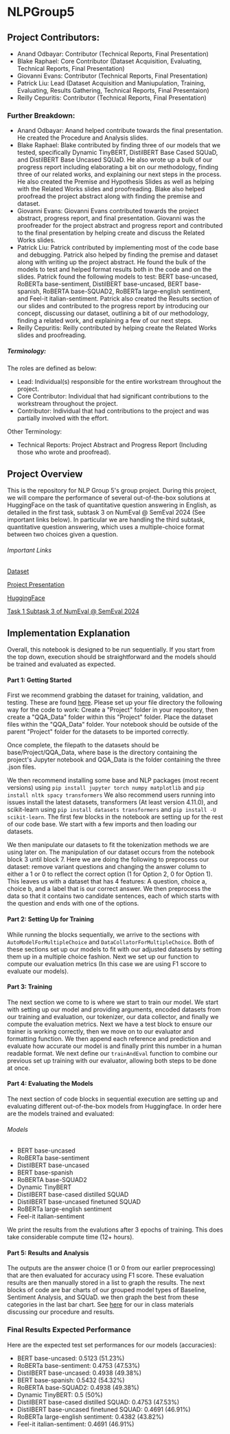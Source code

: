 # NLPGroup5

## Project Contributors:

- Anand Odbayar: Contributor (Technical Reports, Final Presentation)
- Blake Raphael: Core Contributor (Dataset Acquisition, Evaluating, Technical Reports, Final Presentation)
- Giovanni Evans: Contributor (Technical Reports, Final Presentation)
- Patrick Liu: Lead (Dataset Acquisition and Maniupulation, Training, Evaluating, Results Gathering, Technical Reports, Final Presentaion)
- Reilly Cepuritis: Contributor (Technical Reports, Final Presentation)

### Further Breakdown:

- Anand Odbayar: Anand helped contribute towards the final presentation. He created the Procedure and Analysis slides. 
- Blake Raphael: Blake contributed by finding three of our models that we tested, specifically Dynamic TinyBERT, DistilBERT Base Cased SQUaD, and DistilBERT Base Uncased SQUaD. He also wrote up a bulk of our progress report including elaborating a bit on our methodology, finding three of our related works, and explaining our next steps in the process. He also created the Premise and Hypothesis Slides as well as helping with the Related Works slides and proofreading. Blake also helped proofread the project abstract along with finding the premise and dataset.
- Giovanni Evans: Giovanni Evans contributed towards the project abstract, progress report, and final presentation. Giovanni was the proofreader for the project abstract and progress report and contributed to the final presentation by helping create and discuss the Related Works slides.
- Patrick Liu: Patrick contributed by implementing most of the code base and debugging. Patrick also helped by finding the premise and dataset along with writing up the project abstract. He found the bulk of the models to test and helped format results both in the code and on the slides. Patrick found the following models to test:  BERT base-uncased, RoBERTa base-sentiment, DistilBERT base-uncased, BERT base-spanish, RoBERTA base-SQUAD2, RoBERTa large-english sentiment, and Feel-it italian-sentiment. Patrick also created the Results section of our slides and contributed to the progress report by introducing our concept, discussing our dataset, outlining a bit of our methodology, finding a related work, and explaining a few of our next steps.
- Reilly Cepuritis: Reilly contributed by helping create the Related Works slides and proofreading.

##### Terminology:

The roles are defined as below:

- Lead: Individual(s) responsible for the entire workstream throughout the project.
- Core Contributor: Individual that had significant contributions to the workstream throughout the project.
- Contributor: Individual that had contributions to the project and was partially involved with the effort.

Other Terminology:

- Technical Reports: Project Abstract and Progress Report (Including those who wrote and proofread).


## Project Overview

This is the repository for NLP Group 5's group project. During this project, we will compare the performance of several out-of-the-box solutions at HuggingFace on the task of quantitative question answering in English, as detailed in the first task, subtask 3 on NumEval @ SemEval 2024 (See important links below). In particular we are handling the third subtask, quantitative question answering, which uses a multiple-choice format between two choices given a question. 

###### Important Links
[Dataset](https://drive.google.com/drive/folders/10uQI2BZrtzaUejtdqNU9Sp1h0H9zhLUE)

[Project Presentation](https://docs.google.com/presentation/d/1K4x0OJyhAfyJciX1ozsdWsNbCaIEuzyqk6jUJZNDq2g/edit?usp=sharing)

[HuggingFace](https://huggingface.co/)

[Task 1 Subtask 3 of NumEval @ SemEval 2024](https://sites.google.com/view/numeval/tasks?authuser=0)

## Implementation Explanation

Overall, this notebook is designed to be run sequentially. If you start from the top down, execution should be straightforward and the models should be trained and evaluated as expected.

#### Part 1: Getting Started

First we recommend grabbing the dataset for training, validation, and testing. These are found [here](https://drive.google.com/drive/folders/10uQI2BZrtzaUejtdqNU9Sp1h0H9zhLUE). Please set up your file directory the following way for the code to work: Create a "Project" folder in your repository, then create a "QQA_Data" folder within this "Project" folder. Place the dataset files within the "QQA_Data" folder. Your notebook should be outside of the parent "Project" folder for the datasets to be imported correctly. 

Once complete, the filepath to the datasets should be base/Project/QQA_Data, where base is the directory containing the project's Jupyter notebook and QQA_Data is the folder containing the three .json files. 

We then recommend installing some base and NLP packages (most recent versions) using ```pip install jupyter torch numpy matplotlib``` and ```pip install nltk spacy transformers``` We also recommend users running into issues install the latest datasets, transformers (At least version 4.11.0), and scikit-learn using ```pip install datasets transformers``` and ```pip install -U scikit-learn```. The first few blocks in the notebook are setting up for the rest of our code base. We start with a few imports and then loading our datasets. 

We then manipulate our datasets to fit the tokenization methods we are using later on. The manipulation of our dataset occurs from the notebook block 3 until block 7. Here we are doing the following to preprocess our dataset: remove variant questions and changing the answer column to either a 1 or 0 to reflect the correct option (1 for Option 2, 0 for Option 1). This leaves us with a dataset that has 4 features: A question, choice a, choice b, and a label that is our correct answer. We then preprocess the data so that it contains two candidate sentences, each of which starts with the question and ends with one of the options. 

#### Part 2: Setting Up for Training

While running the blocks sequentially, we arrive to the sections with ```AutoModelForMultipleChoice``` and ```DataCollatorForMultipleChoice```. Both of these sections set up our models to fit with our adjusted datasets by setting them up in a multiple choice fashion. Next we set up our function to compute our evaluation metrics (In this case we are using F1 sccore to evaluate our models). 

#### Part 3: Training

The next section we come to is where we start to train our model. We start with setting up our model and providing arguments, encoded datasets from our training and evaluation, our tokenizer, our data collector, and finally we compute the evaluation metrics. Next we have a test block to ensure our trainer is working correctly, then we move on to our evaluator and formatting function. We then append each reference and prediction and evaluate how accurate our model is and finally print this number in a human readable format. We next define our ```trainAndEval``` function to combine our previous set up training with our evaluator, allowing both steps to be done at once. 

#### Part 4: Evaluating the Models

The next section of code blocks in sequential execution are setting up and evaluating different out-of-the-box models from Huggingface. In order here are the models trained and evaluated:

###### Models

- BERT base-uncased
- RoBERTa base-sentiment
- DistilBERT base-uncased
- BERT base-spanish
- RoBERTA base-SQUAD2
- Dynamic TinyBERT
- DistilBERT base-cased distilled SQUAD
- DistilBERT base-uncased finetuned SQUAD
- RoBERTa large-english sentiment
- Feel-it italian-sentiment

We print the results from the evalutions after 3 epochs of training. This does take considerable compute time (12+ hours).

#### Part 5: Results and Analysis

The outputs are the answer choice (1 or 0 from our earlier preprocessing) that are then evaluated for accuracy using F1 score. These evaluation results are then manually stored in a list to graph the results. The next blocks of code are bar charts of our grouped model types of Baseline, Sentiment Analysis, and SQUaD. we then graph the best from these categories in the last bar chart. See [here](https://docs.google.com/presentation/d/1K4x0OJyhAfyJciX1ozsdWsNbCaIEuzyqk6jUJZNDq2g/edit?usp=sharing) for our in class materials discussing our procedure and results.

### Final Results Expected Performance

Here are the expected test set performances for our models (accuracies):
- BERT base-uncased: 0.5123 (51.23%)
- RoBERTa base-sentiment: 0.4753 (47.53%)
- DistilBERT base-uncased: 0.4938 (49.38%)
- BERT base-spanish: 0.5432 (54.32%)
- RoBERTA base-SQUAD2: 0.4938 (49.38%)
- Dynamic TinyBERT: 0.5 (50%)
- DistilBERT base-cased distilled SQUAD: 0.4753 (47.53%)
- DistilBERT base-uncased finetuned SQUAD: 0.4691 (46.91%)
- RoBERTa large-english sentiment: 0.4382 (43.82%)
- Feel-it italian-sentiment: 0.4691 (46.91%)
